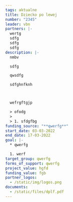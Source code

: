 ```yaml
---
tags: aktualne
title: Dziecko po lewej
number: "2345"
leader: vbn
partners: |-
  wertg
  sdfg
  sdfg
  sdfg
description: |-
  nmbv

  sdfg

  qwsdfg

  sdfghnfknh



  wefrgftgjp

  > ofodg
  >
  > 1. sfdgfbg
funding_source: "**qwerfg**"
start_date: 03-03-2022
end_date: 17-03-2022
goal: |-
  * qwerfg

  1. werf
target_group: qwerfg
forms_of_support: qwerfg
project_value: hgfd
funding_value: fgb
partner_logos:
  - /static/img/logos.png
documents:
  - /static/files/dplf.pdf
---
```

